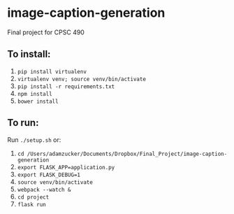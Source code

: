 # image-caption-generation
Final project for CPSC 490

## To install:

1. `pip install virtualenv`
1. `virtualenv venv; source venv/bin/activate`
1. `pip install -r requirements.txt`
1. `npm install`
1. `bower install`

## To run:
Run `./setup.sh` or:

1. `cd /Users/adamzucker/Documents/Dropbox/Final_Project/image-caption-generation`
1. `export FLASK_APP=application.py`
1. `export FLASK_DEBUG=1`
1. `source venv/bin/activate`
1. `webpack --watch &`
1. `cd project`
1. `flask run`
